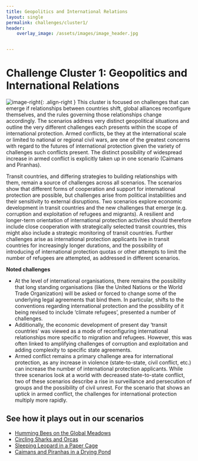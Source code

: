 ```yaml
---
title: Geopolitics and International Relations
layout: single
permalink: challenges/cluster1/
header:
    overlay_image: /assets/images/image_header.jpg


---
```


# Challenge Cluster 1: Geopolitics and International Relations

![image-right](/foresightinteractive/assets/images/Geopolitics.jpg){: .align-right }
This cluster is focused on challenges that can emerge if relationships between countries shift, global alliances reconfigure themselves, and the rules governing those relationships change accordingly. The scenarios address very distinct geopolitical situations and outline the very different challenges each presents within the scope of international protection. Armed conflicts, be they at the international scale or limited to national or regional civil wars, are one of the greatest concerns with regard to the futures of international protection given the variety of challenges such conflicts present. The distinct possibility of widespread increase in armed conflict is explicitly taken up in one scenario (Caimans and Piranhas).

Transit countries, and differing strategies to building relationships with them, remain a source of challenges across all scenarios. The scenarios show that different forms of cooperation and support for international protection are possible, but challenges arise from political instabilities and their sensitivity to external disruptions. Two scenarios explore economic development in transit countries and the new challenges that emerge (e.g. corruption and exploitation of refugees and migrants). A resilient and longer-term orientation of international protection activities should therefore include close cooperation with strategically selected transit countries, this might also include a strategic monitoring of transit countries. Further challenges arise as international protection applicants live in transit countries for increasingly longer durations, and the possibility of introducing of international protection quotas or other attempts to limit the number of refugees are attempted, as addressed in different scenarios.

**Noted challenges**

* At the level of international organisations, there remains the possibility that long standing organisations (like the United Nations or the World Trade Organization) will be asked or forced to change some of the underlying legal agreements that bind them. In particular, shifts to the conventions regarding international protection and the possibility of it being revised to include ‘climate refugees’, presented a number of challenges.  
* Additionally, the economic development of present day ‘transit countries’ was viewed as a mode of reconfiguring international relationships more specific to migration and refugees. However, this was often linked to amplifying challenges of corruption and exploitation and adding complexity to specific state agreements.
* Armed conflict remains a primary challenge area for international protection, as any increase in violence (state-to-state, civil conflict, etc.) can increase the number of international protection applicants. While three scenarios look at a world with decreased state-to-state conflict, two of these scenarios describe a rise in surveillance and persecution of groups and the possibility of civil unrest. For the scenario that shows an uptick in armed conflict, the challenges for international protection multiply more rapidly.   


## See how it plays out in our scenarios

* [Humming Bees on the Global Meadows](/foresightinteractive/scenarios/yellow/#geo-political-challenges)
* [Circling Sharks and Orcas](/foresightinteractive/scenarios/blue/#geo-political-challenges)
* [Sleeping Leopard in a Paper Cage](/foresightinteractive/scenarios/green/#geo-political-challenges)
* [Caimans and Piranhas in a Drying Pond](/foresightinteractive/scenarios/red/#geo-political-challenges)
